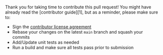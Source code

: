 Thank you for taking time to contribute this pull request!
You might have already read the [contributor guide][1], but as a reminder, please make sure to:

* Sign the [contributor license agreement](https://cla.pivotal.io/sign/spring)
* Rebase your changes on the latest `main` branch and squash your commits
* Add/Update unit tests as needed
* Run a build and make sure all tests pass prior to submission
